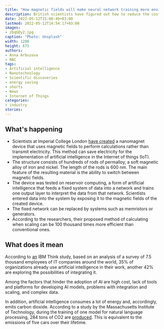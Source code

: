 ```yaml
---
title: "How magnetic fields will make neural network training more environmentally friendly"
description: British scientists have figured out how to reduce the cost of electricity for training artificial intelligence using magnetic fields. We tell you what you need to know about it.
date: 2022-05-12T15:00:49+03:00
lastmod: 2022-05-12T14:54:17+03:00
images:
- zbqGDy2.jpg
caption: "Photo: Unsplash"
width: 1200
height: 675
authors:
- Anna Arbuzova
- RBC
tags:
- Artificial intelligence
- Nanotechnology
- Scientific discoveries
- energy saving
- shorts
- News
- Internet of Things
categories:
- industry
stories:
---
```


## What's happening

- Scientists at Imperial College London [have created](https://singularityhub.com/2022/05/09/nanomagnetic-computing-could-drastically-cut-ais-energy-use/) a nanomagnet device that uses magnetic fields to perform calculations rather than transmit electricity. This method can save electricity for the implementation of artificial intelligence in the Internet of things (IoT).
- The structure consists of hundreds of rods of permalloy, a soft magnetic alloy of iron and nickel. The length of the rods is 600 nm. The main feature of the resulting material is the ability to switch between magnetic fields.
- The device was tested on reservoir computing, a form of artificial intelligence that feeds a fixed system of data into a network and trains one output layer to interpret the data from that network. Scientists entered data into the system by exposing it to the magnetic fields of the created device.
- The fixed network can be replaced by systems such as memristors or generators.
- According to the researchers, their proposed method of calculating when scaling can be 100 thousand times more efficient than conventional ones.

## What does it mean

According to [an](https://venturebeat.com/2022/05/10/rising-ai-adoption-is-also-enabling-sustainability-new-ibm-research-finds/) IBM Think study, based on an analysis of a survey of 7.5 thousand employees of IT companies around the world, 35% of organizations already use artificial intelligence in their work, another 42% are exploring the possibilities of integrating it.

Among the factors that hinder the adoption of AI are high cost, lack of tools and platforms for developing AI models, problems with integration and scaling, and complex data.

In addition, artificial intelligence consumes a lot of energy and, accordingly, emits carbon dioxide. According to a study by the Massachusetts Institute of Technology, during the training of one model for natural language processing, 284 tons of CO2 are [produced](https://arxiv.org/pdf/1906.02243.pdf). This is equivalent to the emissions of five cars over their lifetime.

